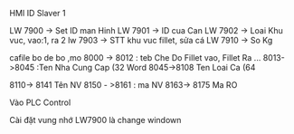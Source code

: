 HMI ID Slaver 1

 LW 7900 -> Set ID man Hinh
 LW 7901 -> ID cua Can
 LW 7902 -> Loai Khu vuc, vao:1, ra 2
 lw 7903 -> STT khu vuc fillet, sửa cá
 LW 7910 -> So Kg
 
 cafile bo de bo ,mo
 8000 -> 8012 : teb Che Do Fillet vao, Fillet Ra ...
 8013->8045 :Ten Nha Cung Cap (32 Word
 8045->8108 Ten Loai Ca (64
 
 8110-> 8141 Tên NV
 8150 - >8161 : ma NV
 8163-> 8175 Ma RO
 
 
 Vào PLC Control
 
 Cài đặt vung nhớ LW7900 là change windown